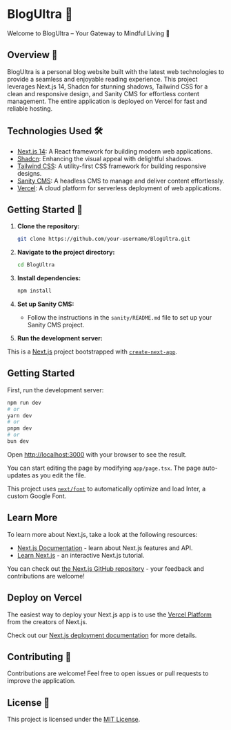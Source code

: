 # BlogUltra 🚀

Welcome to BlogUltra – Your Gateway to Mindful Living 🌟

## Overview 📖

BlogUltra is a personal blog website built with the latest web technologies to provide a seamless and enjoyable reading experience. This project leverages Next.js 14, Shadcn for stunning shadows, Tailwind CSS for a clean and responsive design, and Sanity CMS for effortless content management. The entire application is deployed on Vercel for fast and reliable hosting.

## Technologies Used 🛠️

- [Next.js 14](https://nextjs.org/): A React framework for building modern web applications.
- [Shadcn](https://shadcn.com/): Enhancing the visual appeal with delightful shadows.
- [Tailwind CSS](https://tailwindcss.com/): A utility-first CSS framework for building responsive designs.
- [Sanity CMS](https://www.sanity.io/): A headless CMS to manage and deliver content effortlessly.
- [Vercel](https://vercel.com/): A cloud platform for serverless deployment of web applications.

## Getting Started 🚀

1. **Clone the repository:**

    ```bash
    git clone https://github.com/your-username/BlogUltra.git
    ```

2. **Navigate to the project directory:**

    ```bash
    cd BlogUltra
    ```

3. **Install dependencies:**

    ```bash
    npm install
    ```

4. **Set up Sanity CMS:**
    - Follow the instructions in the `sanity/README.md` file to set up your Sanity CMS project.

5. **Run the development server:**

This is a [Next.js](https://nextjs.org/) project bootstrapped with [`create-next-app`](https://github.com/vercel/next.js/tree/canary/packages/create-next-app).

## Getting Started

First, run the development server:

```bash
npm run dev
# or
yarn dev
# or
pnpm dev
# or
bun dev
```

Open [http://localhost:3000](http://localhost:3000) with your browser to see the result.

You can start editing the page by modifying `app/page.tsx`. The page auto-updates as you edit the file.

This project uses [`next/font`](https://nextjs.org/docs/basic-features/font-optimization) to automatically optimize and load Inter, a custom Google Font.

## Learn More

To learn more about Next.js, take a look at the following resources:

- [Next.js Documentation](https://nextjs.org/docs) - learn about Next.js features and API.
- [Learn Next.js](https://nextjs.org/learn) - an interactive Next.js tutorial.

You can check out [the Next.js GitHub repository](https://github.com/vercel/next.js/) - your feedback and contributions are welcome!

## Deploy on Vercel

The easiest way to deploy your Next.js app is to use the [Vercel Platform](https://vercel.com/new?utm_medium=default-template&filter=next.js&utm_source=create-next-app&utm_campaign=create-next-app-readme) from the creators of Next.js.

Check out our [Next.js deployment documentation](https://nextjs.org/docs/deployment) for more details.

## Contributing 🤝

Contributions are welcome! Feel free to open issues or pull requests to improve the application.

## License 📝

This project is licensed under the [MIT License](LICENSE).
